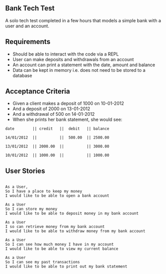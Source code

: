 ## Bank Tech Test

A solo tech test completed in a few hours that models a simple bank with a user and an account.

## Requirements

- Should be able to interact with the code via a REPL
- User can make deposits and withdrawals from an account
- An account can print a statement with the date, amount and balance
- Data can be kept in memory i.e. does not need to be stored to a database

## Acceptance Criteria

- Given a client makes a deposit of 1000 on 10-01-2012
- And a deposit of 2000 on 13-01-2012
- And a withdrawal of 500 on 14-01-2012
- When she prints her bank statement, she would see:


```
date        || credit   ||  debit   || balance

14/01/2012  ||          ||  500.00  || 2500.00

13/01/2012  || 2000.00  ||          || 3000.00

10/01/2012  || 1000.00  ||          || 1000.00

```

## User Stories

```

As a User,
So I have a place to keep my money
I would like to be able to open a bank account

As a User
So I can store my money
I would like to be able to deposit money in my bank account

As a User
I so can retrieve money from my bank account
I would like to be able to withdraw money from my bank account

As a User
So I can see how much money I have in my account
I would like to be able to view my current balance

As a User
So I can see my past transactions
I would like to be able to print out my bank statement

```
